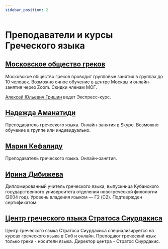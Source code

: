 ```yaml
---
sidebar_position: 2
---
```


# Преподаватели и курсы Греческого языка

## [Московское общество греков](https://www.greekmos.ru/greek_language_courses/) 

Московское общество греков проводит групповые занятия в группах до 10 человек. Возможно очное обучение в центре Москвы и онлайн-занятия через Zoom. Скидки членам МОГ.

[Алексей Юльевич Гришин](https://www.greekmos.ru/kursi_grecheskogo_grishin/) ведет Экспресс-курс.

## [Надежда Аманатиди](http://www.mssg.me/greek_language/)

Преподаватель греческого языка. Онлайн-занятия в Skype. Возможно обучение в группе или индивидуально. 

## [Мария Кефалиду](mailto:mariakefalidou@yahoo.gr)

Преподаватель греческого языка. Онлайн-занятия.

## [Ирина Дибижева](https://taplink.cc/ellinikamilao)

Дипломированный учитель греческого языка, выпускница Кубанского государственного университета отделения новогреческой филологии (2004 год).
Уровень владения языком — Γ2 (C2). Подтвержден сертификатом.

## [Центр греческого языка Стратоса Сиурдакиса](https://www.greek-online.com/)

Центр греческого языка Стратоса Сиурдакиса специализируется на курсах греческого языка в Спб и онлайн. Преподают греческий язык только греки - носители языка. Директор центра - Стратос Сиурдакис. 